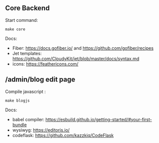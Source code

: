 ## Core Backend
Start command:
```
make core
```
Docs:
- Fiber: https://docs.gofiber.io/ and https://github.com/gofiber/recipes
- Jet templates: https://github.com/CloudyKit/jet/blob/master/docs/syntax.md
- icons: https://feathericons.com/

## /admin/blog edit page
Compile javascript :
```
make blogjs
```
Docs:
- babel compiler: https://esbuild.github.io/getting-started/#your-first-bundle 
- wysiwyg: https://editorjs.io/
- codeflask: https://github.com/kazzkiq/CodeFlask